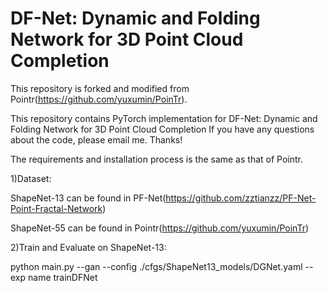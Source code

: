 # DF-Net: Dynamic and Folding Network for 3D Point Cloud Completion
This repository is forked and modified from Pointr(https://github.com/yuxumin/PoinTr).

This repository contains PyTorch implementation for DF-Net: Dynamic and Folding Network for 3D Point Cloud Completion
If you have any questions about the code, please email me. Thanks!

The requirements and installation process is the same as that of Pointr.

1)Dataset:

ShapeNet-13 can be found in PF-Net(https://github.com/zztianzz/PF-Net-Point-Fractal-Network)

ShapeNet-55 can be found in Pointr(https://github.com/yuxumin/PoinTr)

2)Train and Evaluate on ShapeNet-13:

python main.py --gan --config ./cfgs/ShapeNet13_models/DGNet.yaml --exp name trainDFNet


